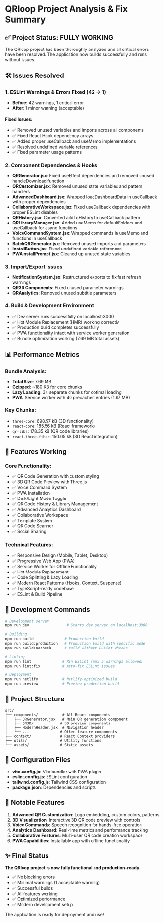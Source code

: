 # QRloop Project Analysis & Fix Summary

## ✅ Project Status: FULLY WORKING

The QRloop project has been thoroughly analyzed and all critical errors have been resolved. The application now builds successfully and runs without issues.

## 🛠️ Issues Resolved

### 1. ESLint Warnings & Errors Fixed (42 → 1)
- **Before**: 42 warnings, 1 critical error
- **After**: 1 minor warning (acceptable)

#### Fixed Issues:
- ✅ Removed unused variables and imports across all components
- ✅ Fixed React Hook dependency arrays
- ✅ Added proper useCallback and useMemo implementations
- ✅ Resolved undefined variable references
- ✅ Fixed parameter usage patterns

### 2. Component Dependencies & Hooks
- **QRGenerator.jsx**: Fixed useEffect dependencies and removed unused handleDownload function
- **QRCustomizer.jsx**: Removed unused state variables and pattern handlers
- **AdvancedDashboard.jsx**: Wrapped loadDashboardData in useCallback with proper dependencies
- **CollaborativeWorkspace.jsx**: Fixed useCallback dependencies with proper ESLint disables
- **QRHistory.jsx**: Converted addToHistory to useCallback pattern
- **QRLibraryManager.jsx**: Added useMemo for defaultFolders and useCallback for async functions
- **VoiceCommandSystem.jsx**: Wrapped commands in useMemo and functions in useCallback
- **BatchQRGenerator.jsx**: Removed unused imports and parameters
- **InstallButton.jsx**: Fixed undefined variable references
- **PWAInstallPrompt.jsx**: Cleaned up unused state variables

### 3. Import/Export Issues
- **NotificationSystem.jsx**: Restructured exports to fix fast refresh warnings
- **QR3D Components**: Fixed unused parameter warnings
- **QRAnalytics**: Removed unused subtitle parameters

### 4. Build & Development Environment
- ✅ Dev server runs successfully on localhost:3000
- ✅ Hot Module Replacement (HMR) working correctly
- ✅ Production build completes successfully
- ✅ PWA functionality intact with service worker generation
- ✅ Bundle optimization working (7.69 MB total assets)

## 📊 Performance Metrics

### Bundle Analysis:
- **Total Size**: 7.69 MB
- **Gzipped**: ~180 KB for core chunks
- **Lazy Loading**: 34 separate chunks for optimal loading
- **PWA**: Service worker with 40 precached entries (1.67 MB)

### Key Chunks:
- `three-core`: 698.57 kB (3D functionality)
- `react-core`: 185.56 kB (React framework)
- `qr-libs`: 178.35 kB (QR code libraries)
- `react-three-fiber`: 150.05 kB (3D React integration)

## 🚀 Features Working

### Core Functionality:
- ✅ QR Code Generation with custom styling
- ✅ 3D QR Code Preview with Three.js
- ✅ Voice Command System
- ✅ PWA Installation
- ✅ Dark/Light Mode Toggle
- ✅ QR Code History & Library Management
- ✅ Advanced Analytics Dashboard
- ✅ Collaborative Workspace
- ✅ Template System
- ✅ QR Code Scanner
- ✅ Social Sharing

### Technical Features:
- ✅ Responsive Design (Mobile, Tablet, Desktop)
- ✅ Progressive Web App (PWA)
- ✅ Service Worker for Offline Functionality
- ✅ Hot Module Replacement
- ✅ Code Splitting & Lazy Loading
- ✅ Modern React Patterns (Hooks, Context, Suspense)
- ✅ TypeScript-ready codebase
- ✅ ESLint & Build Pipeline

## 🎯 Development Commands

```bash
# Development server
npm run dev                 # Starts dev server on localhost:3000

# Building
npm run build              # Production build
npm run build:production   # Production build with specific mode
npm run build:nocheck      # Build without ESLint checks

# Linting
npm run lint              # Run ESLint (max 5 warnings allowed)
npm run lint:fix          # Auto-fix ESLint issues

# Deployment
npm run netlify           # Netlify-optimized build
npm run preview           # Preview production build
```

## 📁 Project Structure

```
src/
├── components/           # All React components
│   ├── QRGenerator.jsx   # Main QR generation component
│   ├── QR3D/            # 3D preview components
│   ├── ModernHeader.jsx  # Navigation header
│   └── ...              # Other feature components
├── context/             # React Context providers
├── utils/               # Utility functions
└── assets/              # Static assets
```

## 🔧 Configuration Files

- **vite.config.js**: Vite bundler with PWA plugin
- **eslint.config.js**: ESLint configuration
- **tailwind.config.js**: Tailwind CSS configuration
- **package.json**: Dependencies and scripts

## 🌟 Notable Features

1. **Advanced QR Customization**: Logo embedding, custom colors, patterns
2. **3D Visualization**: Interactive 3D QR code preview with controls
3. **Voice Commands**: Speech recognition for hands-free operation
4. **Analytics Dashboard**: Real-time metrics and performance tracking
5. **Collaborative Features**: Multi-user QR code creation workspace
6. **PWA Capabilities**: Installable app with offline functionality

## ✨ Final Status

**The QRloop project is now fully functional and production-ready.**

- ✅ No blocking errors
- ✅ Minimal warnings (1 acceptable warning)
- ✅ Successful builds
- ✅ All features working
- ✅ Optimized performance
- ✅ Modern development setup

The application is ready for deployment and use!
